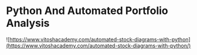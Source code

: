 # Python And Automated Portfolio Analysis

![https://www.vitoshacademy.com/automated-stock-diagrams-with-python](https://www.vitoshacademy.com/automated-stock-diagrams-with-python/)
